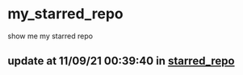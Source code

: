 # my_starred_repo
show me my starred repo

update at 11/09/21 00:39:40 in [starred_repo](./index.html)
---

